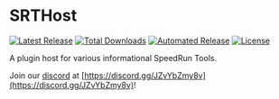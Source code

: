 # SRTHost
[![Latest Release](https://img.shields.io/github/v/release/SpeedRunTool/SRTHost)](https://github.com/SpeedRunTool/SRTHost/releases/latest)
[![Total Downloads](https://img.shields.io/github/downloads/SpeedRunTool/SRTHost/total?color=2288EE&label=Total%20Downloads)](https://github.com/SpeedRunTool/SRTHost/releases/latest)
[![Automated Release](https://img.shields.io/github/actions/workflow/status/SpeedRunTool/SRTHost/.github/workflows/AutomatedRelease.yml?branch=main)](https://github.com/SpeedRunTool/SRTHost/actions/workflows/AutomatedRelease.yml)
[![License](https://img.shields.io/github/license/SpeedRunTool/SRTHost)](https://github.com/SpeedRunTool/SRTHost/blob/master/LICENSE)

A plugin host for various informational SpeedRun Tools.

Join our [discord](https://discord.gg/JZvYbZmy8v) at [https://discord.gg/JZvYbZmy8v](https://discord.gg/JZvYbZmy8v)!

